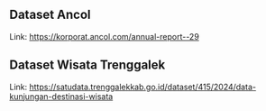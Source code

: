 ## Dataset Ancol
Link: https://korporat.ancol.com/annual-report--29

## Dataset Wisata Trenggalek
Link: https://satudata.trenggalekkab.go.id/dataset/415/2024/data-kunjungan-destinasi-wisata